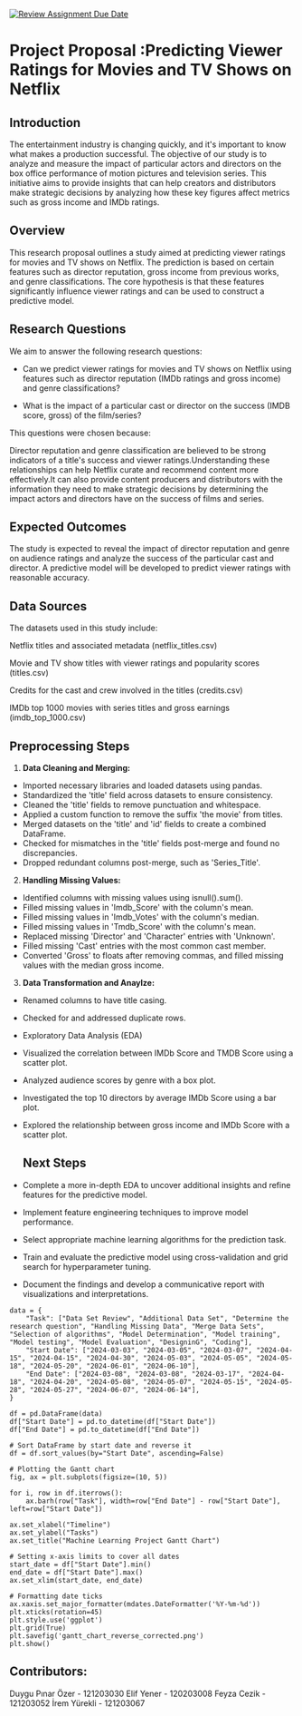[![Review Assignment Due Date](https://classroom.github.com/assets/deadline-readme-button-24ddc0f5d75046c5622901739e7c5dd533143b0c8e959d652212380cedb1ea36.svg)](https://classroom.github.com/a/N24Xct0L)

# Project Proposal :Predicting Viewer Ratings for Movies and TV Shows on Netflix

## Introduction

The entertainment industry is changing quickly, and it's important to know what makes a production successful. The objective of our study is to analyze and measure the impact of particular actors and directors on the box office performance of motion pictures and television series. 
This initiative aims to provide insights that can help creators and distributors make strategic decisions by analyzing how these key figures affect metrics such as gross income and IMDb ratings.

## Overview
This research proposal outlines a study aimed at predicting viewer ratings for movies and TV shows on Netflix. The prediction is based on certain features such as director reputation, gross income from previous works, and genre classifications. The core hypothesis is that these features significantly influence viewer ratings and can be used to construct a predictive model.

## Research Questions
We aim to answer the following research questions:

 - Can we predict viewer ratings for movies and TV shows on Netflix using features such as director reputation (IMDb ratings and gross income) and genre classifications?

 - What is the impact of a particular cast or director on the success (IMDB score, gross) of the film/series?
   
This questions were chosen because:

Director reputation and genre classification are believed to be strong indicators of a title's success and viewer ratings.Understanding these relationships can help Netflix curate and recommend content more effectively.It can also provide content producers and distributors with the information they need to make strategic decisions by determining the impact actors and directors have on the success of films and series.

## Expected Outcomes
The study is expected to reveal the impact of director reputation and genre on audience ratings and analyze the success of the particular cast and director. A predictive model will be developed to predict viewer ratings with reasonable accuracy.


  ## Data Sources
The datasets used in this study include:

Netflix titles and associated metadata (netflix_titles.csv)

Movie and TV show titles with viewer ratings and popularity scores (titles.csv)

Credits for the cast and crew involved in the titles (credits.csv)

IMDb top 1000 movies with series titles and gross earnings (imdb_top_1000.csv)

## Preprocessing Steps
1. **Data Cleaning and Merging:**
 - Imported necessary libraries and loaded datasets using pandas.
 - Standardized the 'title' field across datasets to ensure consistency.
 - Cleaned the 'title' fields to remove punctuation and whitespace.
 - Applied a custom function to remove the suffix 'the movie' from titles.
 - Merged datasets on the 'title' and 'id' fields to create a combined DataFrame.
 - Checked for mismatches in the 'title' fields post-merge and found no discrepancies.
 - Dropped redundant columns post-merge, such as 'Series_Title'.

2. **Handling Missing Values:**
 - Identified columns with missing values using isnull().sum().
 - Filled missing values in 'Imdb_Score' with the column's mean.
 - Filled missing values in 'Imdb_Votes' with the column's median.
 - Filled missing values in 'Tmdb_Score' with the column's mean.
 - Replaced missing 'Director' and 'Character' entries with 'Unknown'.
 - Filled missing 'Cast' entries with the most common cast member.
 - Converted 'Gross' to floats after removing commas, and filled missing values with the median gross income.

3. **Data Transformation and Anaylze:**
 - Renamed columns to have title casing.
 - Checked for and addressed duplicate rows.
 - Exploratory Data Analysis (EDA)
 - Visualized the correlation between IMDb Score and TMDB Score using a scatter plot.
 - Analyzed audience scores by genre with a box plot.
 - Investigated the top 10 directors by average IMDb Score using a bar plot.
 - Explored the relationship between gross income and IMDb Score with a scatter plot.

   ## Next Steps
 - Complete a more in-depth EDA to uncover additional insights and refine features for the predictive model.

 - Implement feature engineering techniques to improve model performance.

 - Select appropriate machine learning algorithms for the prediction task.

 - Train and evaluate the predictive model using cross-validation and grid search for hyperparameter tuning.

 - Document the findings and develop a communicative report with visualizations and interpretations.

```mermaid
data = {
    "Task": ["Data Set Review", "Additional Data Set", "Determine the research question", "Handling Missing Data", "Merge Data Sets", "Selection of algorithms", "Model Determination", "Model training", "Model testing", "Model Evaluation", "DesigninG", "Coding"],
    "Start Date": ["2024-03-03", "2024-03-05", "2024-03-07", "2024-04-15", "2024-04-15", "2024-04-30", "2024-05-03", "2024-05-05", "2024-05-18", "2024-05-20", "2024-06-01", "2024-06-10"],
    "End Date": ["2024-03-08", "2024-03-08", "2024-03-17", "2024-04-18", "2024-04-20", "2024-05-08", "2024-05-07", "2024-05-15", "2024-05-28", "2024-05-27", "2024-06-07", "2024-06-14"],
}

df = pd.DataFrame(data)
df["Start Date"] = pd.to_datetime(df["Start Date"])
df["End Date"] = pd.to_datetime(df["End Date"])

# Sort DataFrame by start date and reverse it
df = df.sort_values(by="Start Date", ascending=False)

# Plotting the Gantt chart
fig, ax = plt.subplots(figsize=(10, 5))

for i, row in df.iterrows():
    ax.barh(row["Task"], width=row["End Date"] - row["Start Date"], left=row["Start Date"])

ax.set_xlabel("Timeline")
ax.set_ylabel("Tasks")
ax.set_title("Machine Learning Project Gantt Chart")

# Setting x-axis limits to cover all dates
start_date = df["Start Date"].min()
end_date = df["Start Date"].max()
ax.set_xlim(start_date, end_date)

# Formatting date ticks
ax.xaxis.set_major_formatter(mdates.DateFormatter('%Y-%m-%d'))
plt.xticks(rotation=45)
plt.style.use('ggplot')
plt.grid(True)
plt.savefig('gantt_chart_reverse_corrected.png')
plt.show()
```

## Contributors:
 Duygu Pınar Özer - 121203030
 Elif Yener - 120203008
 Feyza Cezik - 121203052
 İrem Yürekli - 121203067
